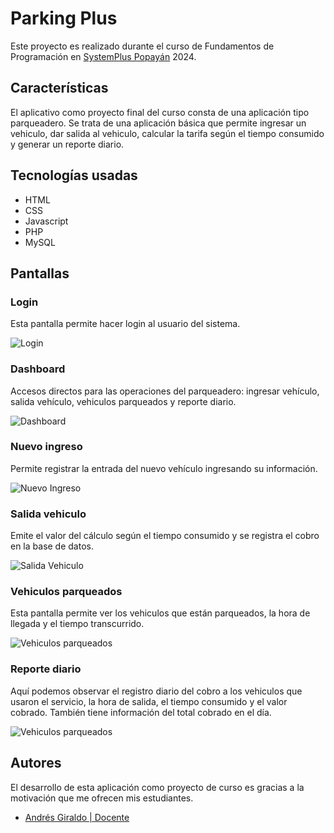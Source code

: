 # Parking Plus
Este proyecto es realizado durante el curso de Fundamentos de Programación en [SystemPlus Popayán](https://systemplusdecolombia.com) 2024.

## Características
El aplicativo como proyecto final del curso consta de una aplicación tipo parqueadero. Se trata de una aplicación básica que permite ingresar un vehiculo, dar salida al vehiculo, calcular la tarifa según el tiempo consumido y generar un reporte diario.

## Tecnologías usadas

* HTML
* CSS
* Javascript
* PHP
* MySQL

## Pantallas

### Login
Esta pantalla permite hacer login al usuario del sistema.

![Login](https://i.ibb.co/s5dr5gJ/2024-02-21-15h03-13.png)

### Dashboard
Accesos directos para las operaciones del parqueadero: ingresar vehículo, salida vehículo, vehiculos parqueados y reporte diario.

![Dashboard](https://i.ibb.co/4m8pDMM/dashboard.png)

### Nuevo ingreso
Permite registrar la entrada del nuevo vehículo ingresando su información.

![Nuevo Ingreso](https://i.ibb.co/v39kchY/nuevo-Ingreso.png)

### Salida vehiculo
Emite el valor del cálculo según el tiempo consumido y se registra el cobro en la base de datos.

![Salida Vehiculo](https://i.ibb.co/0ZfV8zq/salida-Vehiculo.png)

### Vehiculos parqueados
Esta pantalla permite ver los vehiculos que están parqueados, la hora de llegada y el tiempo transcurrido.

![Vehiculos parqueados](https://i.ibb.co/56qW0y1/vehiculos-Parqueados.png)

### Reporte diario
Aquí podemos observar el registro diario del cobro a los vehiculos que usaron el servicio, la hora de salida, el tiempo consumido y el valor cobrado. También tiene información del total cobrado en el día.

![Vehiculos parqueados](https://i.ibb.co/9hvym2M/reporte-Diario.png)


## Autores
El desarrollo de esta aplicación como proyecto de curso es gracias a la motivación que me ofrecen mis estudiantes.

- [Andrés Giraldo | Docente](https://www.github.com/agiraldodev)
